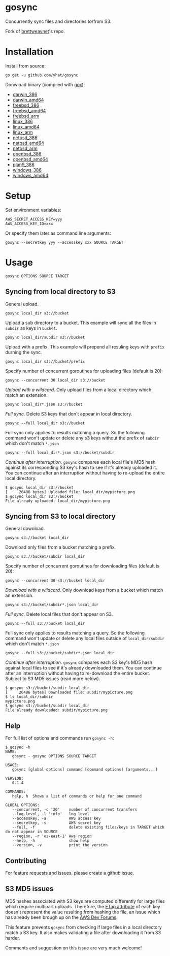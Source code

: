 # gosync

Concurrently sync files and directories to/from S3.

Fork of [brettweavnet](https://github.com/brettweavnet/gosync)'s repo.

# Installation

Install from source:

    go get -u github.com/yhat/gosync

Donwload binary (compiled with [gox](https://github.com/mitchellh/gox)):

* [darwin_386](https://s3.amazonaws.com/gosync/darwin_386/gosync)
* [darwin_amd64](https://s3.amazonaws.com/gosync/darwin_amd64/gosync)
* [freebsd_386](https://s3.amazonaws.com/gosync/freebsd_386/gosync)
* [freebsd_amd64](https://s3.amazonaws.com/gosync/freebsd_amd64/gosync)
* [freebsd_arm](https://s3.amazonaws.com/gosync/freebsd_arm/gosync)
* [linux_386](https://s3.amazonaws.com/gosync/linux_386/gosync)
* [linux_amd64](https://s3.amazonaws.com/gosync/linux_amd64/gosync)
* [linux_arm](https://s3.amazonaws.com/gosync/linux_arm/gosync)
* [netbsd_386](https://s3.amazonaws.com/gosync/netbsd_386/gosync)
* [netbsd_amd64](https://s3.amazonaws.com/gosync/netbsd_amd64/gosync)
* [netbsd_arm](https://s3.amazonaws.com/gosync/netbsd_arm/gosync)
* [openbsd_386](https://s3.amazonaws.com/gosync/openbsd_386/gosync)
* [openbsd_amd64](https://s3.amazonaws.com/gosync/openbsd_amd64/gosync)
* [plan9_386](https://s3.amazonaws.com/gosync/plan9_386/gosync)
* [windows_386](https://s3.amazonaws.com/gosync/windows_386/gosync.exe)
* [windows_amd64](https://s3.amazonaws.com/gosync/windows_amd64/gosync.exe)

# Setup

Set environment variables:

    AWS_SECRET_ACCESS_KEY=yyy
    AWS_ACCESS_KEY_ID=xxx

Or specify them later as command line arguments:

    gosync --secretkey yyy --accesskey xxx SOURCE TARGET

# Usage

    gosync OPTIONS SOURCE TARGET

## Syncing from local directory to S3

General upload.

    gosync local_dir s3://bucket
    
Upload a sub directory to a bucket. This example will sync all the files in `subdir` as keys in `bucket`.

    gosync local_dir/subdir s3://bucket

Upload with a prefix. This example will prepend all resuling keys with `prefix` durning the sync.

    gosync local_dir s3://bucket/prefix
    

Specify number of concurrent goroutines for uploading files (default is 20):

    gosync --concurrent 30 local_dir s3://bucket
    
_Upload with a wildcard._ Only upload files from a local directory which match an extension.

    gosync local_dir*.json s3://bucket
    
_Full sync._ Delete S3 keys that don't appear in local directory.

    gosync --full local_dir s3://bucket

Full sync only applies to results matching a query. So the following command won't update or delete any s3 keys without the prefix of `subdir` which don't match `*.json`

    gosync --full local_dir*.json s3://bucket/subdir

_Continue after interruption._ `gosync` compares each local file's MD5 hash against its corresponding S3 key's hash to see if it's already uploaded it. You can continue after an interruption without having to re-upload the entire local directory.

    $ gosync local_dir s3://bucket
    [     26486 bytes] Uploaded file: local_dir/mypicture.png
    $ gosync local_dir s3://bucket
    File already uploaded: local_dir/mypicture.png

## Syncing from S3 to local directory

General download.

    gosync s3://bucket local_dir
    
    
Download only files from a bucket matching a prefix.

    gosync s3://bucket/subdir local_dir
    
Specify number of concurrent goroutines for downloading files (default is 20):

    gosync --concurrent 30 s3://bucket local_dir
    
_Download with a wildcard._ Only download keys from a bucket which match an extension.

    gosync s3://bucket/subdir*.json local_dir

    
_Full sync._ Delete local files that don't appear on S3.

    gosync --full s3://bucket local_dir
    
Full sync only applies to results matching a query. So the following command won't update or delete any local files outside of `local_dir/subdir` which don't match `*.json`

    gosync --full s3://bucket/subdir*.json local_dir
    
_Continue after interruption._ `gosync` compares each S3 key's MD5 hash against local files to see if it's already downloaded them. You can continue after an interruption without having to re-download the entire bucket. Subject to S3 MD5 issues (read more below).

    $ gosync s3://bucket/subdir local_dir
    [     26486 bytes] Downloaded file: subdir/mypicture.png
    $ ls local_dir/subdir
    mypicture.png
    $ gosync s3://bucket/subdir local_dir
    File already downloaded: subdir/mypicture.png


## Help

For full list of options and commands run `gosync -h`:

```
$ gosync -h
NAME:
   gosync - gosync OPTIONS SOURCE TARGET

USAGE:
   gosync [global options] command [command options] [arguments...]

VERSION:
   0.1.4

COMMANDS:
   help, h	Shows a list of commands or help for one command

GLOBAL OPTIONS:
   --concurrent, -c '20'	number of concurrent transfers
   --log-level, -l 'info'   log level
   --accesskey, -a          AWS access key
   --secretkey, -s 		    AWS secret key
   --full, -f			    delete existing files/keys in TARGET which do not appear in SOURCE
   --region, -r 'us-east-1'	Aws region
   --help, -h			    show help
   --version, -v		    print the version
```

## Contributing

For feature requests and issues, please create a github issue.

## S3 MD5 issues

MD5 hashes associated with S3 keys are computed differently for large files which require multipart uploads. Therefore, the [ETag attribute](https://github.com/mitchellh/goamz/blob/master/s3/s3.go#L377) of each key doesn't represent the value resulting from hashing the file, an issue which has already been brough up on the [AWS Dev Forums](https://forums.aws.amazon.com/thread.jspa?messageID=203510).

This feature prevents `gosync` from checking if large files in a local directory match a S3 key. It also makes validating a file after downloading it from S3 harder.

Comments and suggestion on this issue are very much welcome!
